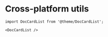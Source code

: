 # Cross-platform utils

```mdx-code-block
import DocCardList from '@theme/DocCardList';

<DocCardList />
```
